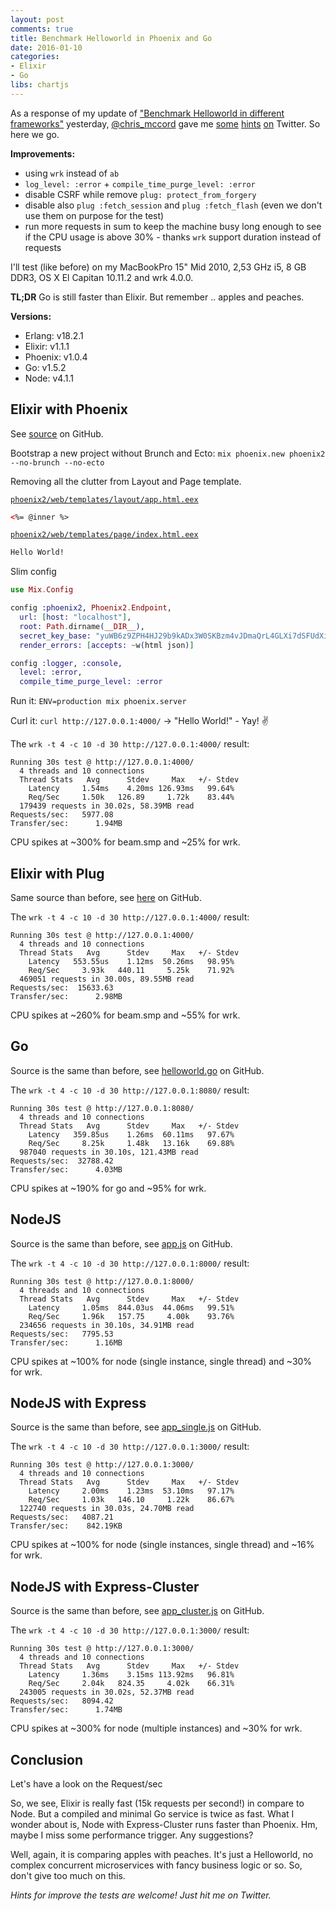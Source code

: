 ```yaml
---
layout: post
comments: true
title: Benchmark Helloworld in Phoenix and Go
date: 2016-01-10
categories:
- Elixir
- Go
libs: chartjs
---
```


As a response of my update of ["Benchmark Helloworld in different frameworks"](http://blog.rh-flow.de/2015/10/08/benchmark-helloworld-in-different-frameworks-myelixirstatus/) yesterday, [@chris_mccord](https://twitter.com/chris_mccord) gave me [some](https://twitter.com/chris_mccord/status/685940578496954368) [hints](https://twitter.com/chris_mccord/status/685940715919163393) [on](https://twitter.com/chris_mccord/status/685940856986189824) Twitter. So here we go.

**Improvements:**

- using `wrk` instead of `ab`
- `log_level: :error` + `compile_time_purge_level: :error`
- disable CSRF while remove `plug: protect_from_forgery`
- disable also `plug :fetch_session` and `plug :fetch_flash` (even we don't use them on purpose for the test)
- run more requests in sum to keep the machine busy long enough to see if the CPU usage is above 30% - thanks `wrk` support duration instead of requests

I'll test (like before) on my MacBookPro 15" Mid 2010, 2,53 GHz i5, 8 GB DDR3, OS X El Capitan 10.11.2 and wrk 4.0.0.

**TL;DR** Go is still faster than Elixir. But remember .. apples and peaches.

<!--more-->

<script>
data = {
  labels : [],
  datasets : [{ label: "#1", data: []}]
}
window.onload = function(){
	var ctx = document.getElementById("charts").getContext("2d");
	window.myLine = new Chart(ctx).Bar(data, {
		responsive: true
	});
}
</script>

**Versions:**

- Erlang: v18.2.1
- Elixir: v1.1.1
- Phoenix: v1.0.4
- Go: v1.5.2
- Node: v4.1.1

## Elixir with Phoenix


See [source](https://github.com/ronnyhartenstein/benchmarking-helloworld-http/tree/master/phoenix2) on GitHub.

Bootstrap a new project without Brunch and Ecto: `mix phoenix.new phoenix2 --no-brunch --no-ecto`

Removing all the clutter from Layout and Page template.

[`phoenix2/web/templates/layout/app.html.eex`](https://github.com/ronnyhartenstein/benchmarking-helloworld-http/blob/master/phoenix2/web/templates/layout/app.html.eex)

```html
<%= @inner %>
```

[`phoenix2/web/templates/page/index.html.eex`](https://github.com/ronnyhartenstein/benchmarking-helloworld-http/blob/master/phoenix2/web/templates/page/index.html.eex)

```html
Hello World!
```

Slim config

```elixir
use Mix.Config

config :phoenix2, Phoenix2.Endpoint,
  url: [host: "localhost"],
  root: Path.dirname(__DIR__),
  secret_key_base: "yuWB6z9ZPH4HJ29b9kADx3W0SKBzm4vJDmaQrL4GLXi7dSFUdXie+/TtLMfej5u4",
  render_errors: [accepts: ~w(html json)]

config :logger, :console,
  level: :error,
  compile_time_purge_level: :error
```

Run it: `ENV=production mix phoenix.server`

Curl it: `curl http://127.0.0.1:4000/` -> "Hello World!" - Yay! :v:


The `wrk -t 4 -c 10 -d 30 http://127.0.0.1:4000/` result:

```
Running 30s test @ http://127.0.0.1:4000/
  4 threads and 10 connections
  Thread Stats   Avg      Stdev     Max   +/- Stdev
    Latency     1.54ms    4.20ms 126.93ms   99.64%
    Req/Sec     1.50k   126.89     1.72k    83.44%
  179439 requests in 30.02s, 58.39MB read
Requests/sec:   5977.08
Transfer/sec:      1.94MB
```

CPU spikes at ~300% for beam.smp and ~25% for wrk.

<script>
data.labels.push("Phoenix")
data.datasets[0].data.push(5977)
</script>

## Elixir with Plug

Same source than before, see [here](https://github.com/ronnyhartenstein/benchmarking-helloworld-http/tree/master/elixir_plug) on GitHub.

The `wrk -t 4 -c 10 -d 30 http://127.0.0.1:4000/` result:

```
Running 30s test @ http://127.0.0.1:4000/
  4 threads and 10 connections
  Thread Stats   Avg      Stdev     Max   +/- Stdev
    Latency   553.55us    1.12ms  50.26ms   98.95%
    Req/Sec     3.93k   440.11     5.25k    71.92%
  469051 requests in 30.00s, 89.55MB read
Requests/sec:  15633.63
Transfer/sec:      2.98MB
```

CPU spikes at ~260% for beam.smp and ~55% for wrk.

<script>
data.labels.push("Plug")
data.datasets[0].data.push(15633)
</script>


## Go

Source is the same than before, see  [helloworld.go](https://github.com/ronnyhartenstein/benchmarking-helloworld-http/blob/master/go/helloworld.go) on GitHub.

The `wrk -t 4 -c 10 -d 30 http://127.0.0.1:8080/` result:

```
Running 30s test @ http://127.0.0.1:8080/
  4 threads and 10 connections
  Thread Stats   Avg      Stdev     Max   +/- Stdev
    Latency   359.85us    1.26ms  60.11ms   97.67%
    Req/Sec     8.25k     1.48k   13.16k    69.88%
  987040 requests in 30.10s, 121.43MB read
Requests/sec:  32788.42
Transfer/sec:      4.03MB
```

CPU spikes at ~190% for go and ~95% for wrk.

<script>
data.labels.push("Go")
data.datasets[0].data.push(32788)
</script>


## NodeJS

Source is the same than before, see  [app.js](https://github.com/ronnyhartenstein/benchmarking-helloworld-http/blob/master/nodejs/app.js) on GitHub.

The `wrk -t 4 -c 10 -d 30 http://127.0.0.1:8000/` result:

```
Running 30s test @ http://127.0.0.1:8000/
  4 threads and 10 connections
  Thread Stats   Avg      Stdev     Max   +/- Stdev
    Latency     1.05ms  844.03us  44.06ms   99.51%
    Req/Sec     1.96k   157.75     4.00k    93.76%
  234656 requests in 30.10s, 34.91MB read
Requests/sec:   7795.53
Transfer/sec:      1.16MB
```

CPU spikes at ~100% for node (single instance, single thread) and ~30% for wrk.

<script>
data.labels.push("NodeJs")
data.datasets[0].data.push(7795)
</script>

## NodeJS with Express

Source is the same than before, see  [app_single.js](https://github.com/ronnyhartenstein/benchmarking-helloworld-http/blob/master/nodejs-express/app_single.js) on GitHub.

The `wrk -t 4 -c 10 -d 30 http://127.0.0.1:3000/` result:

```
Running 30s test @ http://127.0.0.1:3000/
  4 threads and 10 connections
  Thread Stats   Avg      Stdev     Max   +/- Stdev
    Latency     2.00ms    1.23ms  53.10ms   97.17%
    Req/Sec     1.03k   146.10     1.22k    86.67%
  122740 requests in 30.03s, 24.70MB read
Requests/sec:   4087.21
Transfer/sec:    842.19KB
```

CPU spikes at ~100% for node (single instances, single thread) and ~16% for wrk.

<script>
data.labels.push("Express")
data.datasets[0].data.push(4087)
</script>

## NodeJS with Express-Cluster

Source is the same than before, see  [app_cluster.js](https://github.com/ronnyhartenstein/benchmarking-helloworld-http/blob/master/nodejs-express/app_cluster.js) on GitHub.

The `wrk -t 4 -c 10 -d 30 http://127.0.0.1:3000/` result:

```
Running 30s test @ http://127.0.0.1:3000/
  4 threads and 10 connections
  Thread Stats   Avg      Stdev     Max   +/- Stdev
    Latency     1.36ms    3.15ms 113.92ms   96.81%
    Req/Sec     2.04k   824.35     4.02k    66.31%
  243005 requests in 30.02s, 52.37MB read
Requests/sec:   8094.42
Transfer/sec:      1.74MB
```

CPU spikes at ~300% for node (multiple instances) and ~30% for wrk.

<script>
data.labels.push("Express-Cluster")
data.datasets[0].data.push(8094)
</script>

## Conclusion

Let's have a look on the Request/sec

<canvas id="charts" height="300" width="400"></canvas>

So, we see, Elixir is really fast (15k requests per second!) in compare to Node. But a compiled and minimal Go service is twice as fast. What I wonder about is, Node with Express-Cluster runs faster than Phoenix. Hm, maybe I miss some performance trigger. Any suggestions?

Well, again, it is comparing apples with peaches. It's just a Helloworld, no complex concurrent microservices with fancy business logic or so. So, don't give too much on this.

_Hints for improve the tests are welcome! Just hit me on Twitter._
